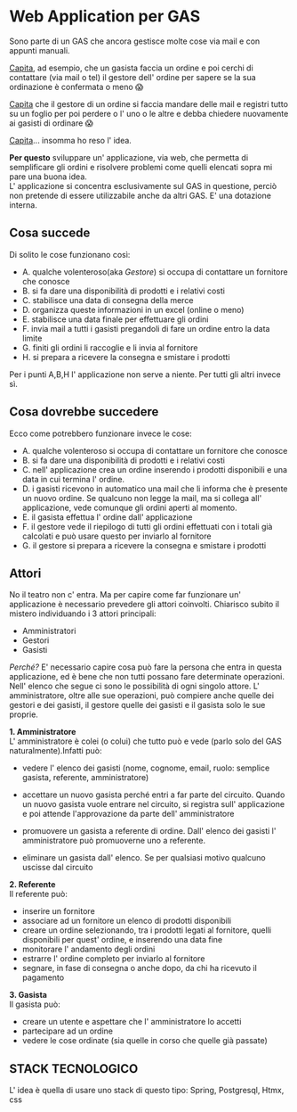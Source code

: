 # Web Application per GAS

Sono parte di un GAS che ancora gestisce molte cose via mail e con appunti manuali.

<ins>Capita</ins>, ad esempio, che un gasista faccia un ordine e poi cerchi di contattare (via mail o tel) il
gestore dell' ordine per sapere se la sua ordinazione è confermata o meno 😱

<ins>Capita</ins> che il gestore di un ordine si faccia mandare delle mail e registri tutto su un foglio
per poi perdere o l' uno o le altre e debba chiedere nuovamente ai gasisti di ordinare 😱

<ins>Capita</ins>... insomma ho reso l' idea.

**Per questo** sviluppare un' applicazione, via web, che permetta di semplificare gli ordini e risolvere problemi come quelli elencati sopra mi pare una buona idea. <br>
L' applicazione si concentra esclusivamente sul GAS in questione, perciò non pretende di essere utilizzabile anche da altri GAS. E' una dotazione interna.

## Cosa succede

Di solito le cose funzionano così: 
 - A.  qualche volenteroso(aka *Gestore*) si occupa di contattare un fornitore che conosce 
 - B.  si fa dare una disponibilità di prodotti e i relativi costi
 - C.  stabilisce una data di consegna della merce
 - D.  organizza queste informazioni in un excel (online o meno)
 - E.  stabilisce una data finale per effettuare gli ordini
 - F.  invia mail a tutti i gasisti pregandoli di fare un ordine entro la data limite
 - G.  finiti gli ordini li raccoglie e li invia al fornitore
 - H. si prepara a ricevere la consegna e smistare i prodotti

Per i punti A,B,H l' applicazione non serve a niente. Per tutti gli altri invece sì.

## Cosa dovrebbe succedere

Ecco come potrebbero funzionare invece le cose:
 - A. qualche volenteroso si occupa di contattare un fornitore che conosce 
 - B.  si fa dare una disponibilità di prodotti e i relativi costi 
 - C. nell' applicazione crea un ordine inserendo i prodotti disponibili e una data in cui termina l' ordine.
 - D. i gasisti ricevono in automatico una mail che li informa che è presente un nuovo ordine. Se qualcuno non legge la mail, ma si collega all' applicazione, vede comunque gli ordini aperti al momento.
 - E. il gasista effettua l' ordine dall' applicazione
 - F. il gestore vede il riepilogo di tutti gli ordini effettuati con i totali già calcolati e può usare questo per inviarlo al fornitore
 - G. il gestore si prepara a ricevere la consegna e smistare i prodotti



## Attori

No il teatro non c' entra. Ma per capire come far funzionare un' applicazione è necessario prevedere
gli attori coinvolti. Chiarisco subito il mistero individuando i 3 attori principali:
 - Amministratori
 - Gestori
 - Gasisti

*Perché?* E' necessario capire cosa può fare la persona che entra in questa applicazione, ed è bene che non tutti possano fare determinate operazioni. Nell' elenco che segue ci sono le possibilità di ogni singolo attore. L' amministratore, oltre alle sue operazioni, può compiere anche quelle dei gestori e dei gasisti,
il gestore quelle dei gasisti e il gasista solo le sue proprie.

**1. Amministratore** <br>
L' amministratore è colei (o colui) che tutto può e vede (parlo solo del GAS naturalmente).Infatti può:
 - vedere l' elenco dei gasisti (nome, cognome, email, ruolo: semplice gasista, referente, amministratore)

 - accettare un nuovo gasista perché entri a far parte del circuito. 
 Quando un nuovo gasista vuole entrare nel circuito, si registra sull' applicazione e poi attende l'approvazione da parte dell' amministratore
 
 - promuovere un gasista a referente di ordine. 
 Dall' elenco dei gasisti l' amministratore può promuoverne uno a referente.

 - eliminare un gasista dall' elenco.
 Se per qualsiasi motivo qualcuno uscisse dal circuito

**2. Referente** <br>
 Il referente può:
 - inserire un fornitore
 - associare ad un fornitore un elenco di prodotti disponibili
 - creare un ordine selezionando, tra i prodotti legati al fornitore, quelli disponibili per quest' ordine, e inserendo una data fine
 - monitorare l' andamento degli ordini
 - estrarre l' ordine completo per inviarlo al fornitore 
 - segnare, in fase di consegna o anche dopo, da chi ha ricevuto il pagamento

**3. Gasista** <br>
 Il gasista può:
 - creare un utente e aspettare che l' amministratore lo accetti
 - partecipare ad un ordine
 - vedere le cose ordinate (sia quelle in corso che quelle già passate)

## STACK TECNOLOGICO

L' idea è quella di usare uno stack di questo tipo:
 Spring, Postgresql, Htmx, css
